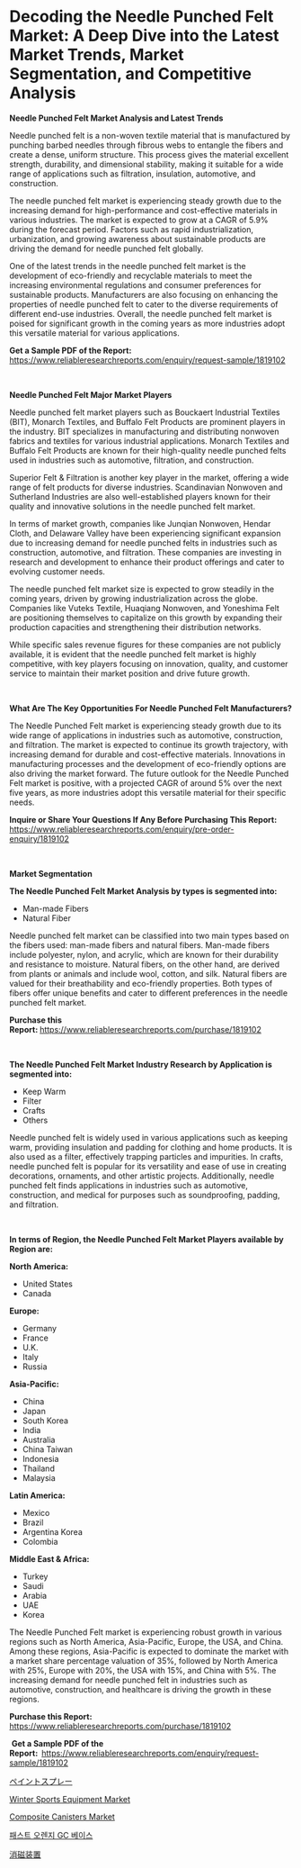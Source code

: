<p><h1>Decoding the Needle Punched Felt Market: A Deep Dive into the Latest Market Trends, Market Segmentation, and Competitive Analysis</h1></p><p><strong>Needle Punched Felt Market Analysis and Latest Trends</strong></p>
<p><p>Needle punched felt is a non-woven textile material that is manufactured by punching barbed needles through fibrous webs to entangle the fibers and create a dense, uniform structure. This process gives the material excellent strength, durability, and dimensional stability, making it suitable for a wide range of applications such as filtration, insulation, automotive, and construction.</p><p>The needle punched felt market is experiencing steady growth due to the increasing demand for high-performance and cost-effective materials in various industries. The market is expected to grow at a CAGR of 5.9% during the forecast period. Factors such as rapid industrialization, urbanization, and growing awareness about sustainable products are driving the demand for needle punched felt globally.</p><p>One of the latest trends in the needle punched felt market is the development of eco-friendly and recyclable materials to meet the increasing environmental regulations and consumer preferences for sustainable products. Manufacturers are also focusing on enhancing the properties of needle punched felt to cater to the diverse requirements of different end-use industries. Overall, the needle punched felt market is poised for significant growth in the coming years as more industries adopt this versatile material for various applications.</p></p>
<p><strong>Get a Sample PDF of the Report:&nbsp;</strong> <a href="https://www.reliableresearchreports.com/enquiry/request-sample/1819102">https://www.reliableresearchreports.com/enquiry/request-sample/1819102</a></p>
<p>&nbsp;</p>
<p><strong>Needle Punched Felt Major Market Players</strong></p>
<p><p>Needle punched felt market players such as Bouckaert Industrial Textiles (BIT), Monarch Textiles, and Buffalo Felt Products are prominent players in the industry. BIT specializes in manufacturing and distributing nonwoven fabrics and textiles for various industrial applications. Monarch Textiles and Buffalo Felt Products are known for their high-quality needle punched felts used in industries such as automotive, filtration, and construction.</p><p>Superior Felt & Filtration is another key player in the market, offering a wide range of felt products for diverse industries. Scandinavian Nonwoven and Sutherland Industries are also well-established players known for their quality and innovative solutions in the needle punched felt market.</p><p>In terms of market growth, companies like Junqian Nonwoven, Hendar Cloth, and Delaware Valley have been experiencing significant expansion due to increasing demand for needle punched felts in industries such as construction, automotive, and filtration. These companies are investing in research and development to enhance their product offerings and cater to evolving customer needs.</p><p>The needle punched felt market size is expected to grow steadily in the coming years, driven by growing industrialization across the globe. Companies like Vuteks Textile, Huaqiang Nonwoven, and Yoneshima Felt are positioning themselves to capitalize on this growth by expanding their production capacities and strengthening their distribution networks.</p><p>While specific sales revenue figures for these companies are not publicly available, it is evident that the needle punched felt market is highly competitive, with key players focusing on innovation, quality, and customer service to maintain their market position and drive future growth.</p></p>
<p>&nbsp;</p>
<p><strong>What Are The Key Opportunities For Needle Punched Felt Manufacturers?</strong></p>
<p><p>The Needle Punched Felt market is experiencing steady growth due to its wide range of applications in industries such as automotive, construction, and filtration. The market is expected to continue its growth trajectory, with increasing demand for durable and cost-effective materials. Innovations in manufacturing processes and the development of eco-friendly options are also driving the market forward. The future outlook for the Needle Punched Felt market is positive, with a projected CAGR of around 5% over the next five years, as more industries adopt this versatile material for their specific needs.</p></p>
<p><strong>Inquire or Share Your Questions If Any Before Purchasing This Report:</strong> <a href="https://www.reliableresearchreports.com/enquiry/pre-order-enquiry/1819102">https://www.reliableresearchreports.com/enquiry/pre-order-enquiry/1819102</a></p>
<p>&nbsp;</p>
<p><strong>Market Segmentation</strong></p>
<p><strong>The Needle Punched Felt Market Analysis by types is segmented into:</strong></p>
<p><ul><li>Man-made Fibers</li><li>Natural Fiber</li></ul></p>
<p><p>Needle punched felt market can be classified into two main types based on the fibers used: man-made fibers and natural fibers. Man-made fibers include polyester, nylon, and acrylic, which are known for their durability and resistance to moisture. Natural fibers, on the other hand, are derived from plants or animals and include wool, cotton, and silk. Natural fibers are valued for their breathability and eco-friendly properties. Both types of fibers offer unique benefits and cater to different preferences in the needle punched felt market.</p></p>
<p><strong>Purchase this Report:&nbsp;</strong><a href="https://www.reliableresearchreports.com/purchase/1819102">https://www.reliableresearchreports.com/purchase/1819102</a></p>
<p>&nbsp;</p>
<p><strong>The Needle Punched Felt Market Industry Research by Application is segmented into:</strong></p>
<p><ul><li>Keep Warm</li><li>Filter</li><li>Crafts</li><li>Others</li></ul></p>
<p><p>Needle punched felt is widely used in various applications such as keeping warm, providing insulation and padding for clothing and home products. It is also used as a filter, effectively trapping particles and impurities. In crafts, needle punched felt is popular for its versatility and ease of use in creating decorations, ornaments, and other artistic projects. Additionally, needle punched felt finds applications in industries such as automotive, construction, and medical for purposes such as soundproofing, padding, and filtration.</p></p>
<p>&nbsp;</p>
<p><strong>In terms of Region, the Needle Punched Felt Market Players available by Region are:</strong></p>
<p>
    <p> <strong> North America: </strong>
        <ul>
            <li>United States</li>
            <li>Canada</li>
        </ul>
        </p> 
    <p> <strong> Europe: </strong>
        <ul>
            <li>Germany</li>
            <li>France</li>
            <li>U.K.</li>
            <li>Italy</li>
            <li>Russia</li>
        </ul>
        </p> 
    <p> <strong> Asia-Pacific: </strong>
        <ul>
            <li>China</li>
            <li>Japan</li>
            <li>South Korea</li>
            <li>India</li>
            <li>Australia</li>
            <li>China Taiwan</li>
            <li>Indonesia</li>
            <li>Thailand</li>
            <li>Malaysia</li>
        </ul>
        </p> 
    <p> <strong> Latin America: </strong>
        <ul>
            <li>Mexico</li>
            <li>Brazil</li>
            <li>Argentina Korea</li>
            <li>Colombia</li>
        </ul>
        </p> 
    <p> <strong> Middle East & Africa: </strong>
        <ul>
            <li>Turkey</li>
            <li>Saudi</li>
            <li>Arabia</li>
            <li>UAE</li>
            <li>Korea</li>
        </ul>
    </p>
    </p>
<p><p>The Needle Punched Felt market is experiencing robust growth in various regions such as North America, Asia-Pacific, Europe, the USA, and China. Among these regions, Asia-Pacific is expected to dominate the market with a market share percentage valuation of 35%, followed by North America with 25%, Europe with 20%, the USA with 15%, and China with 5%. The increasing demand for needle punched felt in industries such as automotive, construction, and healthcare is driving the growth in these regions.</p></p>
<p><strong>Purchase this Report: </strong><a href="https://www.reliableresearchreports.com/purchase/1819102">https://www.reliableresearchreports.com/purchase/1819102</a></p>
<p>&nbsp;<strong>Get a Sample PDF of the Report:&nbsp;&nbsp;</strong><a href="https://www.reliableresearchreports.com/enquiry/request-sample/1819102">https://www.reliableresearchreports.com/enquiry/request-sample/1819102</a></p>
<p><strong></strong></p>
<p><p><a href="https://github.com/joaejkdzgyljvo6/Market-Research-Report-List-1/blob/main/52809073951.md">ペイントスプレー</a></p><p><a href="https://github.com/wusalecollins540tpqoz/Market-Research-Report-List-1/blob/main/winter-sports-equipment-market.md">Winter Sports Equipment Market</a></p><p><a href="https://github.com/pjcfca/Market-Research-Report-List-1/blob/main/composite-canisters-market.md">Composite Canisters Market</a></p><p><a href="https://github.com/idcefvhkdut6/Market-Research-Report-List-1/blob/main/11731893539.md">패스트 오렌지 GC 베이스</a></p><p><a href="https://github.com/ppmazlotr77499/Market-Research-Report-List-1/blob/main/31072603952.md">消磁装置</a></p></p>